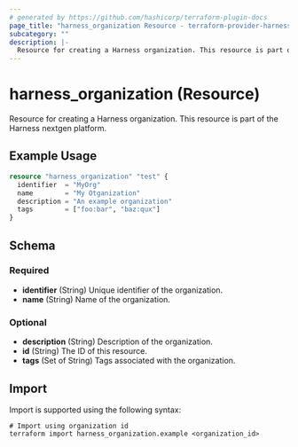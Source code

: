 ```yaml
---
# generated by https://github.com/hashicorp/terraform-plugin-docs
page_title: "harness_organization Resource - terraform-provider-harness"
subcategory: ""
description: |-
  Resource for creating a Harness organization. This resource is part of the Harness nextgen platform.
---
```


# harness_organization (Resource)

Resource for creating a Harness organization. This resource is part of the Harness nextgen platform.

## Example Usage

```terraform
resource "harness_organization" "test" {
  identifier  = "MyOrg"
  name        = "My Otganization"
  description = "An example organization"
  tags        = ["foo:bar", "baz:qux"]
}
```

<!-- schema generated by tfplugindocs -->
## Schema

### Required

- **identifier** (String) Unique identifier of the organization.
- **name** (String) Name of the organization.

### Optional

- **description** (String) Description of the organization.
- **id** (String) The ID of this resource.
- **tags** (Set of String) Tags associated with the organization.

## Import

Import is supported using the following syntax:

```shell
# Import using organization id
terraform import harness_organization.example <organization_id>
```
